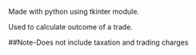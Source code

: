 Made with python using tkinter module. 

Used to calculate outcome of a trade.

##Note-Does not include taxation and trading charges

